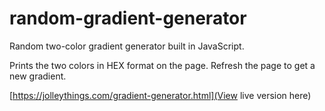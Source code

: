 # random-gradient-generator
Random two-color gradient generator built in JavaScript.

Prints the two colors in HEX format on the page.
Refresh the page to get a new gradient.

[https://jolleythings.com/gradient-generator.html](View live version here)
